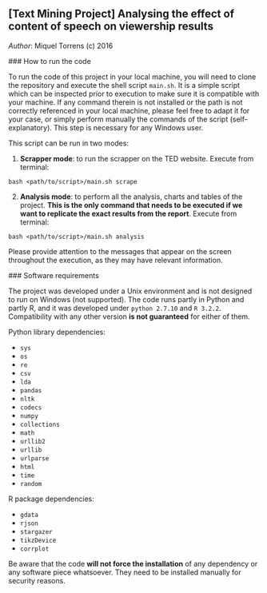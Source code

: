 ## [Text Mining Project] Analysing the effect of content of speech on viewership results

*Author*: Miquel Torrens (c) 2016

### How to run the code

To run the code of this project in your local machine, you will need to clone the repository and execute the shell script ``main.sh``. It is a simple script which can be inspected prior to execution to make sure it is compatible with your machine. If any command therein is not installed or the path is not correctly referenced in your local machine, please feel free to adapt it for your case, or simply perform manually the commands of the script (self-explanatory). This step is necessary for any Windows user.

This script can be run in two modes:

 1. **Scrapper mode**: to run the scrapper on the TED website. Execute from terminal:
 
 `bash <path/to/script>/main.sh scrape`
 
 2. **Analysis mode**: to perform all the analysis, charts and tables of the project. **This is the only command that needs to be executed if we want to replicate the exact results from the report**. Execute from terminal:
 
 `bash <path/to/script>/main.sh analysis`

Please provide attention to the messages that appear on the screen throughout the execution, as they may have relevant information.

### Software requirements

The project was developed under a Unix environment and is not designed to run on Windows (not supported). The code runs partly in Python and partly R, and it was developed under `python 2.7.10` and `R 3.2.2`. Compatibility with any other version **is not guaranteed** for either of them.

Python library dependencies:

 * `sys`
 * `os`
 * `re`
 * `csv`
 * `lda`
 * `pandas`
 * `nltk`
 * `codecs`
 * `numpy`
 * `collections`
 * `math`
 * `urllib2`
 * `urllib`
 * `urlparse`
 * `html`
 * `time`
 * `random`

R package dependencies:

 * `gdata`
 * `rjson`
 * `stargazer`
 * `tikzDevice`
 * `corrplot`

Be aware that the code **will not force the installation** of any dependency or any software piece whatsoever. They need to be installed manually for security reasons.
